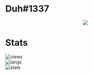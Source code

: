 # Duh#1337

<p align="center">
  <a href="https://github.com/WeLoveYouDuh">
    <img src="https://discord.c99.nl/widget/theme-1/558825053668507650.png"/>
     </a>
</p>

# Stats
![views](https://komarev.com/ghpvc/?username=weloveyouduh&color=lightgrey) <br>
![langs](https://github-readme-stats.vercel.app/api/top-langs/?username=WeLoveYouDuh&layout=compact&theme=dark) </br>
![stats](https://github-readme-stats.vercel.app/api?username=WeLoveYouDuh&show_icons=true&theme=dark)

